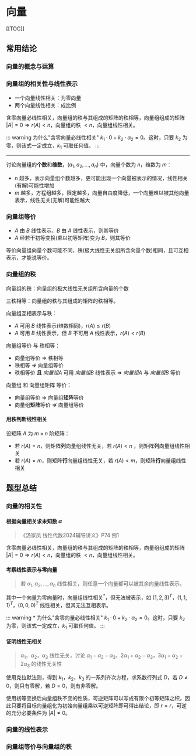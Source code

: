 # 向量

[[TOC]]

## 常用结论

### 向量的概念与运算

### 向量组的相关性与线性表示

- 一个向量线性相关：为零向量
- 两个向量线性相关：成比例

含零向量必线性相关，向量组的秩与其组成的矩阵的秩相等，向量组组成的矩阵 $|A| = 0 \Rightarrow r(A) < n$，向量组的秩 $< n$，向量组线性相关。

::: warning 为什么"含零向量必线性相关"
$k_1·0+k_2·\alpha_2=0$。这时，只要 $k_2$ 为零，则该式一定成立，$k_1$ 可取任何值。
:::

<!-- ::: warning 矩阵的秩
- $|A|\neq 0$，$r(A) = n$，称为满秩矩阵
- $|A| = 0$，$r(A) < n$，称为降秩矩阵，不可逆
::: -->

---

讨论向量组的**个数**和**维数**，$(a_1, a_2, ... , a_n)$ 中，向量个数为 $n$，维数为 $m$：

- $n$ 越多，表示向量组个数越多，更可能出现一个向量被表示的情况，线性相关(有解)可能性增加
- $m$ 越多，方程组越多，限定越多，向量自由度降低，一个向量难以被其他向量表示，线性无关(无解)可能性越大

### 向量组等价

- $A$ 由 $B$ 线性表示，$B$ 由 $A$ 线性表示，则其等价
- $A$ 经若干初等变换(乘以初等矩阵)变为 $B$，则其等价

等价向量组向量个数可能不同，秩(极大线性无关组所含向量个数)相同，且可互相表示，才能说等价。

### 向量组的秩

向量组的秩：向量组的极大线性无关组所含向量的个数

三秩相等：向量组的秩与其组成的矩阵的秩相等。

向量组互相表示与秩：

- $A$ 可用 $B$ 线性表示(维数相同)，$r(A) \leq r(B)$
- $A$ 可用 $B$ 线性表示，但 $B$ 不可用 $A$ 线性表示，$r(A) < r(B)$

向量组等价 与 秩相等：

- 向量组等价 $\Rightarrow$ 秩相等
- 秩相等 $\nRightarrow$ 向量组等价
- 秩相等价 **且** $向量组A$ 可用 $向量组B$ 线性表示 $\Rightarrow$ $向量组A$ 与 $向量组B$ 等价

向量组 和 向量组矩阵 等价：

- 向量组等价 $\Rightarrow$ 向量组**矩阵**等价
- 向量组**矩阵**等价 $\nRightarrow$ 向量组等价

#### 用秩判断线性相关

设矩阵 $A$ 为 $m\times n$ 阶矩阵：

- 若 $r(A)=n$，则矩阵**列**向量组线性无关，若 $r(A)<n$ ，则矩阵**列**向量组线性相关
- 若 $r(A)=m$，则矩阵**行**向量组线性无关，若 $r(A)<m$，则矩阵**行**向量组线性相关

## 题型总结

### 向量的相关性

#### 根据向量相关求未知数 $\alpha$

> 《汤家凤 线性代数2024辅导讲义》P74 例1

含零向量必线性相关，向量组的秩与其组成的矩阵的秩相等，向量组组成的矩阵 $|A| = 0 \Rightarrow r(A) < n$，向量组的秩 $< n$，向量组线性相关。

#### 考察线性表示与零向量

> 若 $\alpha_1, \alpha_2, ... , \alpha_n$ 线性相关，则任意一个向量都可以被其余向量线性表示。

其中一个向量为零向量时，向量组线性相关$^{*}$，但无法被表示，如 $(1, 2, 3)^T$，$(1, 1, 1)^T$，$(0, 0, 0)^T$ 线性相关，但其无法互相表示。

::: warning * 为什么"含零向量必线性相关"
$k_1·0+k_2·\alpha_2=0$。这时，只要 $k_2$ 为零，则该式一定成立，$k_1$ 可取任何值。
:::

#### 证明线性无相关

> $\alpha_1$，$\alpha_2$，$\alpha_3$ 线性无关，讨论 $\alpha_1-\alpha_2-\alpha_3$，$2\alpha_1+\alpha_2-\alpha_3$，$3\alpha_1+\alpha_2+2\alpha_3$ 的线性无关性

使用克拉默法则，得到 $k_1$，$k_2$，$k_3$ 的一系列齐次方程，求系数行列式 $D$，若 $D \neq 0$，则只有零解，若 $D = 0$，则有非零解。

使用初等变换后向量组秩不变的性质，可逆矩阵可以写成有限个初等矩阵之积，因此只要将目标向量组化为初始向量组乘以可逆矩阵即可得出结论，即 $r = r$，可逆的充分必要条件为 $|A|\neq 0$。

### 向量的线性表示

### 向量组等价与向量组的秩